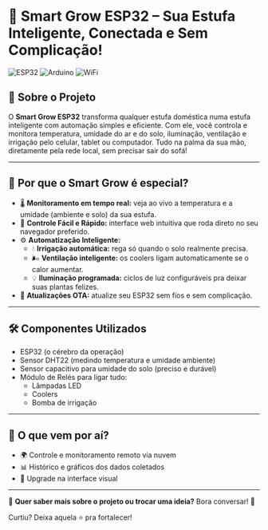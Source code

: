 # 🌱 Smart Grow ESP32 – Sua Estufa Inteligente, Conectada e Sem Complicação!

![ESP32](https://img.shields.io/badge/ESP32-000000?style=for-the-badge&logo=espressif&logoColor=white)
![Arduino](https://img.shields.io/badge/Arduino-00979D?style=for-the-badge&logo=Arduino&logoColor=white)
![WiFi](https://img.shields.io/badge/WiFi-1ABCFE?style=for-the-badge&logo=wifi&logoColor=white)

## 📌 Sobre o Projeto

O **Smart Grow ESP32** transforma qualquer estufa doméstica numa estufa inteligente com automação simples e eficiente. Com ele, você controla e monitora temperatura, umidade do ar e do solo, iluminação, ventilação e irrigação pelo celular, tablet ou computador. Tudo na palma da sua mão, diretamente pela rede local, sem precisar sair do sofá!

---

## 🚀 Por que o Smart Grow é especial?

- 🌡️ **Monitoramento em tempo real:** veja ao vivo a temperatura e a umidade (ambiente e solo) da sua estufa.
- 📱 **Controle Fácil e Rápido:** interface web intuitiva que roda direto no seu navegador preferido.
- ⚙️ **Automatização Inteligente:**
  - 💧 **Irrigação automática:** rega só quando o solo realmente precisa.
  - 🌬️ **Ventilação inteligente:** os coolers ligam automaticamente se o calor aumentar.
  - 💡 **Iluminação programada:** ciclos de luz configuráveis pra deixar suas plantas felizes.
- 📡 **Atualizações OTA:** atualize seu ESP32 sem fios e sem complicação.

---

## 🛠️ Componentes Utilizados

- ESP32 (o cérebro da operação)
- Sensor DHT22 (medindo temperatura e umidade ambiente)
- Sensor capacitivo para umidade do solo (preciso e durável)
- Módulo de Relés para ligar tudo:
  - Lâmpadas LED
  - Coolers
  - Bomba de irrigação

---

## 🚧 O que vem por aí?
- 🌍 Controle e monitoramento remoto via nuvem
- 📊 Histórico e gráficos dos dados coletados
- 🎨 Upgrade na interface visual

---

📢 **Quer saber mais sobre o projeto ou trocar uma ideia?** Bora conversar! 🚀

Curtiu? Deixa aquela ⭐️ pra fortalecer!

